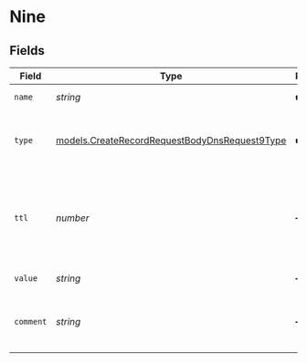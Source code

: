 # Nine


## Fields

| Field                                                                                                | Type                                                                                                 | Required                                                                                             | Description                                                                                          | Example                                                                                              |
| ---------------------------------------------------------------------------------------------------- | ---------------------------------------------------------------------------------------------------- | ---------------------------------------------------------------------------------------------------- | ---------------------------------------------------------------------------------------------------- | ---------------------------------------------------------------------------------------------------- |
| `name`                                                                                               | *string*                                                                                             | :heavy_check_mark:                                                                                   | A subdomain name.                                                                                    | subdomain                                                                                            |
| `type`                                                                                               | [models.CreateRecordRequestBodyDnsRequest9Type](../models/createrecordrequestbodydnsrequest9type.md) | :heavy_check_mark:                                                                                   | The type of record, it could be one of the valid DNS records.                                        |                                                                                                      |
| `ttl`                                                                                                | *number*                                                                                             | :heavy_minus_sign:                                                                                   | The TTL value. Must be a number between 60 and 2147483647. Default value is 60.                      | 60                                                                                                   |
| `value`                                                                                              | *string*                                                                                             | :heavy_minus_sign:                                                                                   | An NS domain value.                                                                                  | ns1.example.com                                                                                      |
| `comment`                                                                                            | *string*                                                                                             | :heavy_minus_sign:                                                                                   | A comment to add context on what this DNS record is for                                              | used to verify ownership of domain                                                                   |